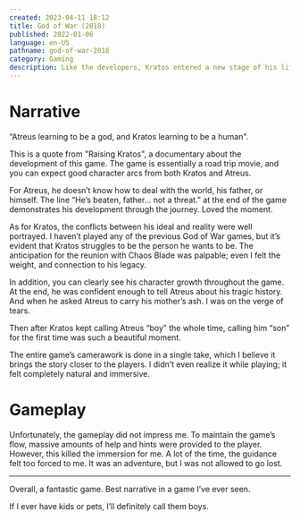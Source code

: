 ```yaml
---
created: 2023-04-11 18:12
title: God of War (2018)
published: 2022-01-06
language: en-US
pathname: god-of-war-2018
category: Gaming
description: Like the developers, Kratos entered a new stage of his life, and the lessons he learned are beautifully written and shown in a masterpiece of narrative.
---
```


# Narrative

“Atreus learning to be a god, and Kratos learning to be a human".

This is a quote from "Raising Kratos", a documentary about the development of this game. The game is essentially a road trip movie, and you can expect good character arcs from both Kratos and Atreus.

For Atreus, he doesn’t know how to deal with the world, his father, or himself. The line “He’s beaten, father... not a threat.” at the end of the game demonstrates his development through the journey. Loved the moment.

As for Kratos, the conflicts between his ideal and reality were well portrayed. I haven’t played any of the previous God of War games, but it’s evident that Kratos struggles to be the person he wants to be. The anticipation for the reunion with Chaos Blade was palpable; even I felt the weight, and connection to his legacy.

In addition, you can clearly see his character growth throughout the game. At the end, he was confident enough to tell Atreus about his tragic history. And when he asked Atreus to carry his mother’s ash. I was on the verge of tears.

Then after Kratos kept calling Atreus “boy” the whole time, calling him “son” for the first time was such a beautiful moment.

The entire game’s camerawork is done in a single take, which I believe it brings the story closer to the players. I didn’t even realize it while playing; it felt completely natural and immersive.

# Gameplay

Unfortunately, the gameplay did not impress me. To maintain the game’s flow, massive amounts of help and hints were provided to the player. However, this killed the immersion for me. A lot of the time, the guidance felt too forced to me. It was an adventure, but I was not allowed to go lost.

---

Overall, a fantastic game. Best narrative in a game I’ve ever seen.

If I ever have kids or pets, I’ll definitely call them boys.

